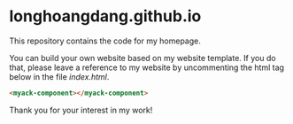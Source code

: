 # longhoangdang.github.io

This repository contains the code for my homepage.

You can build your own website based on my website template. If you do that, please leave 
a reference to my website by uncommenting the html tag below in the file *index.html*. 

```html
<myack-component></myack-component>
```

Thank you for your interest in my work!


